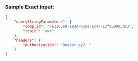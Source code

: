 

### Sample Exact Input:
```json
{
    "queryStringParameters": {
        "comp_id": "7e316560-193d-426e-a347-13f908995dc3",
        "topic": "aws"
    },
    "headers": {
        "Authorization": "Bearer eyJ.."
    }
}
```